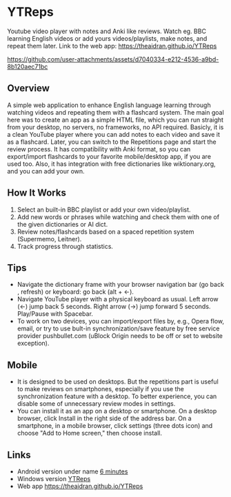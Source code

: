 # YTReps
Youtube video player with notes and Anki like reviews. Watch eg. BBC learning English videos or add yours videos/playlists, make notes, and repeat them later.
Link to the web app: https://theaidran.github.io/YTReps

https://github.com/user-attachments/assets/d7040334-e212-4536-a9bd-8b120aec71bc




## Overview
A simple web application to enhance English language learning through watching videos and repeating them with a flashcard system. 
The main goal here was to create an app as a simple HTML file, which you can run straight from your desktop, no servers, no frameworks, no API required.
Basicly, it is a clean YouTube player where you can add notes to each video and save it as a flashcard. Later, you can switch to the Repetitions page and start the review process.
It has compatibility with Anki format, so you can export/import flashcards to your favorite mobile/desktop app, if you are used too.
Also, it has integration with free dictionaries like wiktionary.org, and you can add your own.   

## How It Works
1. Select an built-in BBC playlist or add your own video/playlist.
2. Add new words or phrases while watching and check them with one of the given dictionaries or AI dict.
3. Review notes/flashcards based on a spaced repetition system (Supermemo, Leitner).
4. Track progress through statistics.

## Tips
* Navigate the dictionary frame with your browser navigation bar (go back , refresh) or keyboard: go back (alt + <-).
* Navigate YouTube player with a physical keyboard as usual. Left arrow (<-) jump back 5 seconds. Right arrow (->) jump forward 5 seconds. Play/Pause with Spacebar.
* To work on two devices, you can import/export files by, e.g., Opera flow, email, or try to use bult-in synchronization/save feature by free service provider pushbullet.com (uBlock Origin needs to be off or set to website exception).

## Mobile
*  It is designed to be used on desktops. But the repetitions part is useful to make reviews on smartphones, especially if you use the synchronization feature with a desktop. To better experience, you can disable some of unnecessary review modes in settings.
*  You can install it as an app on a desktop or smartphone. On a desktop browser, click Install in the right side of the address bar. On a smartphone, in a mobile browser, click settings (three dots icon) and choose "Add to Home screen," then choose install. 

## Links
*  Android version under name [6 minutes](https://raw.githubusercontent.com/theaidran/YTReps/refs/heads/main/6%20minutes.apk)
*  Windows version [YTReps](https://raw.githubusercontent.com/theaidran/YTReps/refs/heads/main/YTReps.exe)
*  Web app https://theaidran.github.io/YTReps
  


